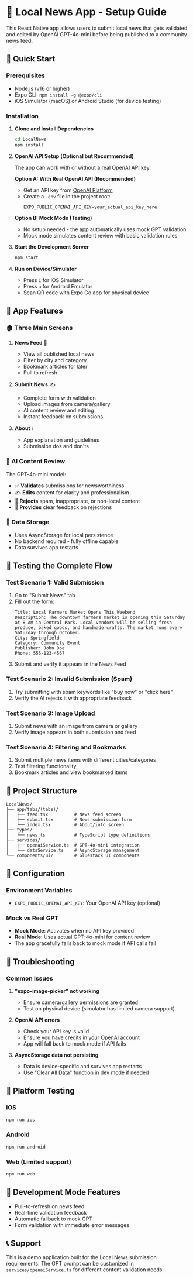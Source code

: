 # 📰 Local News App - Setup Guide

This React Native app allows users to submit local news that gets validated and edited by OpenAI GPT-4o-mini before being published to a community news feed.

## 🚀 Quick Start

### Prerequisites

- Node.js (v16 or higher)
- Expo CLI: `npm install -g @expo/cli`
- iOS Simulator (macOS) or Android Studio (for device testing)

### Installation

1. **Clone and Install Dependencies**

   ```bash
   cd LocalNews
   npm install
   ```

2. **OpenAI API Setup (Optional but Recommended)**

   The app can work with or without a real OpenAI API key:

   **Option A: With Real OpenAI API (Recommended)**

   - Get an API key from [OpenAI Platform](https://platform.openai.com/api-keys)
   - Create a `.env` file in the project root:
     ```
     EXPO_PUBLIC_OPENAI_API_KEY=your_actual_api_key_here
     ```

   **Option B: Mock Mode (Testing)**

   - No setup needed - the app automatically uses mock GPT validation
   - Mock mode simulates content review with basic validation rules

3. **Start the Development Server**

   ```bash
   npm start
   ```

4. **Run on Device/Simulator**
   - Press `i` for iOS Simulator
   - Press `a` for Android Emulator
   - Scan QR code with Expo Go app for physical device

## 📱 App Features

### 🏠 Three Main Screens

1. **News Feed** 📰

   - View all published local news
   - Filter by city and category
   - Bookmark articles for later
   - Pull to refresh

2. **Submit News** ✍️

   - Complete form with validation
   - Upload images from camera/gallery
   - AI content review and editing
   - Instant feedback on submissions

3. **About** ℹ️
   - App explanation and guidelines
   - Submission dos and don'ts

### 🤖 AI Content Review

The GPT-4o-mini model:

- ✅ **Validates** submissions for newsworthiness
- ✍️ **Edits** content for clarity and professionalism
- 🚫 **Rejects** spam, inappropriate, or non-local content
- 📝 **Provides** clear feedback on rejections

### 💾 Data Storage

- Uses AsyncStorage for local persistence
- No backend required - fully offline capable
- Data survives app restarts

## 🧪 Testing the Complete Flow

### Test Scenario 1: Valid Submission

1. Go to "Submit News" tab
2. Fill out the form:
   ```
   Title: Local Farmers Market Opens This Weekend
   Description: The downtown farmers market is opening this Saturday at 8 AM in Central Park. Local vendors will be selling fresh produce, baked goods, and handmade crafts. The market runs every Saturday through October.
   City: Springfield
   Category: Community Event
   Publisher: John Doe
   Phone: 555-123-4567
   ```
3. Submit and verify it appears in the News Feed

### Test Scenario 2: Invalid Submission (Spam)

1. Try submitting with spam keywords like "buy now" or "click here"
2. Verify the AI rejects it with appropriate feedback

### Test Scenario 3: Image Upload

1. Submit news with an image from camera or gallery
2. Verify image appears in both submission and feed

### Test Scenario 4: Filtering and Bookmarks

1. Submit multiple news items with different cities/categories
2. Test filtering functionality
3. Bookmark articles and view bookmarked items

## 📄 Project Structure

```
LocalNews/
├── app/tabs/(tabs)/
│   ├── feed.tsx          # News feed screen
│   ├── submit.tsx        # News submission form
│   └── index.tsx         # About/info screen
├── types/
│   └── news.ts           # TypeScript type definitions
├── services/
│   ├── openaiService.ts  # GPT-4o-mini integration
│   └── dataService.ts    # AsyncStorage management
└── components/ui/        # Gluestack UI components
```

## 🔧 Configuration

### Environment Variables

- `EXPO_PUBLIC_OPENAI_API_KEY`: Your OpenAI API key (optional)

### Mock vs Real GPT

- **Mock Mode**: Activates when no API key provided
- **Real Mode**: Uses actual GPT-4o-mini for content review
- The app gracefully falls back to mock mode if API calls fail

## 🐛 Troubleshooting

### Common Issues

1. **"expo-image-picker" not working**

   - Ensure camera/gallery permissions are granted
   - Test on physical device (simulator has limited camera support)

2. **OpenAI API errors**

   - Check your API key is valid
   - Ensure you have credits in your OpenAI account
   - App will fall back to mock mode if API fails

3. **AsyncStorage data not persisting**
   - Data is device-specific and survives app restarts
   - Use "Clear All Data" function in dev mode if needed

## 📱 Platform Testing

### iOS

```bash
npm run ios
```

### Android

```bash
npm run android
```

### Web (Limited support)

```bash
npm run web
```

## 🔄 Development Mode Features

- Pull-to-refresh on news feed
- Real-time validation feedback
- Automatic fallback to mock GPT
- Form validation with immediate error messages

## 📞 Support

This is a demo application built for the Local News submission requirements. The GPT prompt can be customized in `services/openaiService.ts` for different content validation needs.
